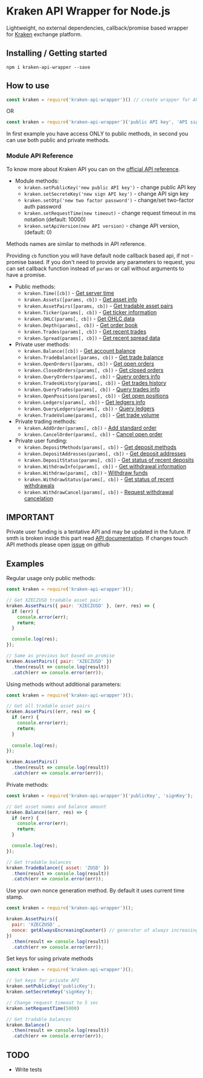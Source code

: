 # Kraken API Wrapper for Node.js

Lightweight, no external dependencies, callback/promise based wrapper for [Kraken](https://www.kraken.com/) exchange platform.

## Installing / Getting started

```shell
npm i kraken-api-wrapper --save
```

## How to use

```javascript
const kraken = require('kraken-api-wrapper')() // create wrapper for API 
```
OR
```javascript
const kraken = require('kraken-api-wrapper')('public API key', 'API sign key') // create wrapper for API 
```
In first example you have access ONLY to public methods, in second you can use both public and private methods.

### Module API Reference
To know more about Kraken API you can on the [official API reference](https://www.kraken.com/help/api). 
* Module methods:
  * `kraken.setPublicKey('new public API key')` - change public API key
  * `kraken.setSecreteKey('new sign API key')` - change API sign key
  * `kraken.setOtp('new two factor password')` - change/set two-factor auth password
  * `kraken.setRequestTime(new timeout)` - change request timeout in ms notation (default: 10000)
  * `kraken.setApiVersion(new API version)` - change API version, (default: 0)
  
Methods names are similar to methods in API reference. 

Providing `cb` function you will have default node callback based api, if not - promise based. If you don't need to provide any parameters to request, you can set callback function instead of `params` or call without arguments to have a promise.
  
* Public methods:
  * `kraken.Time([cb])` - [Get server time](https://www.kraken.com/help/api#get-server-time)
  * `kraken.Assets([params, cb])` - [Get asset info](https://www.kraken.com/help/api#get-asset-info)
  * `kraken.AssetPairs([params, cb])` - [Get tradable asset pairs](https://www.kraken.com/help/api#get-tradable-pairs)
  * `kraken.Ticker(params[, cb])` - [Get ticker information](https://www.kraken.com/help/api#get-ticker-info)
  * `kraken.OHLC(params[, cb])` - [Get OHLC data](https://www.kraken.com/help/api#get-ohlc-data)
  * `kraken.Depth(params[, cb])` - [Get order book](https://www.kraken.com/help/api#get-order-book)
  * `kraken.Trades(params[, cb])` - [Get recent trades](https://www.kraken.com/help/api#get-order-book)
  * `kraken.Spread(params[, cb])` - [Get recent spread data](https://www.kraken.com/help/api#get-recent-spread-data)
* Private user methods:
  * `kraken.Balance([cb])` - [Get account balance](https://www.kraken.com/help/api#get-account-balance)
  * `kraken.TradeBalance([params, cb])` - [Get trade balance](https://www.kraken.com/help/api#get-trade-balance)
  * `kraken.OpenOrders([params, cb])` - [Get open orders](https://www.kraken.com/help/api#get-open-orders)
  * `kraken.ClosedOrders(params[, cb])` - [Get closed orders](https://www.kraken.com/help/api#get-closed-orders)
  * `kraken.QueryOrders(params[, cb])` - [Query orders info](https://www.kraken.com/help/api#query-orders-info)
  * `kraken.TradesHistory(params[, cb])` - [Get trades history](https://www.kraken.com/help/api#get-trades-history)
  * `kraken.QueryTrades(params[, cb])` - [Query trades info](https://www.kraken.com/help/api#query-trades-info)
  * `kraken.OpenPositions(params[, cb])` - [Get open positions](https://www.kraken.com/help/api#get-open-positions)
  * `kraken.Ledgers(params[, cb])` - [Get ledgers info](https://www.kraken.com/help/api#get-ledgers-info)
  * `kraken.QueryLedgers(params[, cb])` - [Query ledgers](https://www.kraken.com/help/api#query-ledgers)
  * `kraken.TradeVolume(params[, cb])` - [Get trade volume](https://www.kraken.com/help/api#get-trade-volume)
* Private trading methods:
  * `kraken.AddOrder(params[, cb])` - [Add standard order](https://www.kraken.com/help/api#add-standard-order)
  * `kraken.CancelOrder(params[, cb])` - [Cancel open order](https://www.kraken.com/help/api#cancel-open-order)
* Private user funding:
  *  `kraken.DepositMethods(params[, cb])` - [Get deposit methods](https://www.kraken.com/help/api#deposit-methods)
  *  `kraken.DepositAddresses(params[, cb])` - [Get deposit addresses](https://www.kraken.com/help/api#deposit-addresses)
  *  `kraken.DepositStatus(params[, cb])` - [Get status of recent deposits](https://www.kraken.com/help/api#deposit-status)
  *  `kraken.WithdrawInfo(params[, cb])` - [Get withdrawal information](https://www.kraken.com/help/api#get-withdrawal-info)
  *  `kraken.Withdraw(params[, cb])` - [Withdraw funds](https://www.kraken.com/help/api#withdraw-funds)
  *  `kraken.WithdrawStatus(params[, cb])` - [Get status of recent withdrawals](https://www.kraken.com/help/api#withdraw-status)
  *  `kraken.WithdrawCancel(params[, cb])` - [Request withdrawal cancelation](https://www.kraken.com/help/api#withdraw-cancel)

## IMPORTANT
Private user funding is a tentative API and may be updated in the future. If smth is broken inside this part read [API documentation](https://www.kraken.com/help/api#private-user-funding). If changes touch API methods please open [issue](https://github.com/vickas777/kraken-api-wrapper/issues) on github

## Examples
Regular usage only public methods:
```javascript
const kraken = require('kraken-api-wrapper')();

// Get XZECZUSD tradable asset pair
kraken.AssetPairs({ pair: 'XZECZUSD' }, (err, res) => {
  if (err) {
    console.error(err);
    return;
  }

  console.log(res);
});

// Same as previous but based on promise 
kraken.AssetPairs({ pair: 'XZECZUSD' })
  .then(result => console.log(result))
  .catch(err => console.error(err));
```
Using methods without additional parameters:
```javascript
const kraken = require('kraken-api-wrapper')();

// Get all tradable asset pairs
kraken.AssetPairs((err, res) => {
  if (err) {
    console.error(err);
    return;
  }
  
  console.log(res);
});

kraken.AssetPairs()
  .then(result => console.log(result))
  .catch(err => console.error(err));
```
Private methods:
```javascript
const kraken = require('kraken-api-wrapper')('publicKey', 'signKey');

// Get asset names and balance amount
kraken.Balance((err, res) => {
  if (err) {
    console.error(err);
    return;
  }

  console.log(res);
});

// Get tradable balances 
kraken.TradeBalance({ asset: 'ZUSD' })
  .then(result => console.log(result))
  .catch(err => console.error(err));
```
Use your own nonce generation method. By default it uses current time stamp. 
```javascript
const kraken = require('kraken-api-wrapper')();

kraken.AssetPairs({ 
  pair: 'XZECZUSD' ,
  nonce: getAlwaysEncreasingCounter() // generator of always increasing counter
})
  .then(result => console.log(result))
  .catch(err => console.error(err));
```
Set keys for using private methods
```javascript
const kraken = require('kraken-api-wrapper')();

// Set keys for private API
kraken.setPublicKey('publicKey');
kraken.setSecreteKey('signKey');

// Change request timeout to 5 sec
kraken.setRequestTime(5000)

// Get tradable balances 
kraken.Balance()
  .then(result => console.log(result))
  .catch(err => console.error(err));
```

## TODO
* Write tests